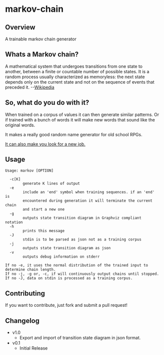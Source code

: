 # markov-chain

## Overview
A trainable markov chain generator

## Whats a Markov chain?

A mathematical system that undergoes transitions from one state to another, between a finite or countable number of possible states. It is a random process usually characterized as memoryless: the next state depends only on the current state and not on the sequence of events that preceded it. --[Wikipedia][wikipedia]

## So, what do you do with it?
When trained on a corpus of values it can then generate similar patterns. Or if trained with a bunch of words it will make new words that sound like the original words.

It makes a really good random name generator for old school RPGs. 

[It can also make you look for a new job.][wtf]

## Usage 
```
Usage: markov [OPTION]

  -c[K]
		generate K lines of output
  -e
		include an 'end' symbol when training sequences. if an 'end' is
		encountered during generation it will terminate the current chain
		and start a new one
  -g
		outputs state transition diagram in Graphviz compliant notation
  -h
		prints this message
  -J
		stdin is to be parsed as json not as a training corpus
  -j
		outputs state transition diagram as json
  -v
		outputs debug information on stderr

If no -e, it uses the normal distribution of the trained input to determine chain length.
If no -j, -g or, -c, if will continuously output chains until stopped.
If no -J, data on stdin is processed as a training corpus.
```
## Contributing

If you want to contribute, just fork and submit a pull request!

## Changelog

- v1.0
    - Export and import of transition state diagram in json format.
- v0.1 
    - Initial Release

[wtf]: http://thedailywtf.com/Articles/The-Automated-Curse-Generator.aspx
[wikipedia]: http://en.wikipedia.org/wiki/Markov_chain